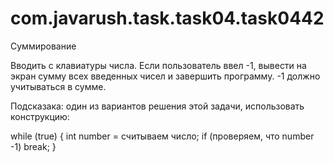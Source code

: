 # com.javarush.task.task04.task0442

Суммирование

Вводить с клавиатуры числа.
Если пользователь ввел -1, вывести на экран сумму всех введенных чисел и завершить программу.
-1 должно учитываться в сумме.

Подсказака: один из вариантов решения этой задачи, использовать конструкцию:

while (true) {
    int number = считываем число;
    if (проверяем, что number -1)
        break;
}
